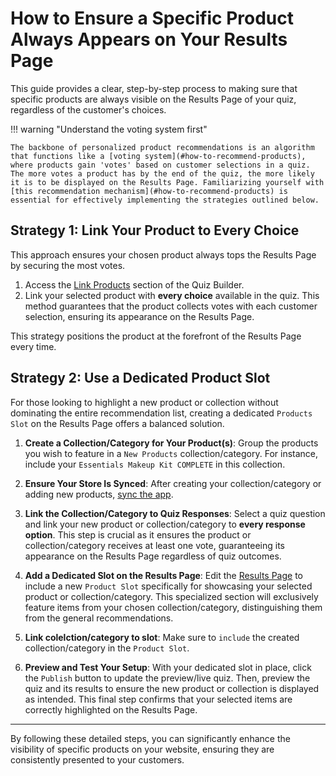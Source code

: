 
# How to Ensure a Specific Product Always Appears on Your Results Page

This guide provides a clear, step-by-step process to making sure that specific products are always visible on the Results Page of your quiz, regardless of the customer's choices.

!!! warning "Understand the voting system first"

    The backbone of personalized product recommendations is an algorithm that functions like a [voting system](#how-to-recommend-products), where products gain 'votes' based on customer selections in a quiz. The more votes a product has by the end of the quiz, the more likely it is to be displayed on the Results Page. Familiarizing yourself with [this recommendation mechanism](#how-to-recommend-products) is essential for effectively implementing the strategies outlined below.

## Strategy 1: Link Your Product to Every Choice

This approach ensures your chosen product always tops the Results Page by securing the most votes.

1. Access the [Link Products](/reference/quiz-builder/link-products/) section of the Quiz Builder. 
2. Link your selected product with **every choice** available in the quiz. This method guarantees that the product collects votes with each customer selection, ensuring its appearance on the Results Page.

This strategy positions the product at the forefront of the Results Page every time.

## Strategy 2: Use a Dedicated Product Slot

For those looking to highlight a new product or collection without dominating the entire recommendation list, creating a dedicated `Products Slot` on the Results Page offers a balanced solution.

1. **Create a Collection/Category for Your Product(s)**: Group the products you wish to feature in a `New Products` collection/category. For instance, include your `Essentials Makeup Kit COMPLETE` in this collection.

2. **Ensure Your Store Is Synced**: After creating your collection/category or adding new products, [sync the app](/how-to-guides/sync-catalog/).

3. **Link the Collection/Category to Quiz Responses**: Select a quiz question and link your new product or collection/category to **every response option**. This step is crucial as it ensures the product or collection/category receives at least one vote, guaranteeing its appearance on the Results Page regardless of quiz outcomes.

4. **Add a Dedicated Slot on the Results Page**: Edit the [Results Page](/reference/quiz-builder/results-page/) to include a new `Product Slot` specifically for showcasing your selected product or collection/category. This specialized section will exclusively feature items from your chosen collection/category, distinguishing them from the general recommendations.

5. **Link colelction/category to slot**: Make sure to `include` the created collection/category in the `Product Slot`.

5. **Preview and Test Your Setup**: With your dedicated slot in place, click the `Publish` button to update the preview/live quiz. Then, preview the quiz and its results to ensure the new product or collection is displayed as intended. This final step confirms that your selected items are correctly highlighted on the Results Page.

---
By following these detailed steps, you can significantly enhance the visibility of specific products on your website, ensuring they are consistently presented to your customers.
